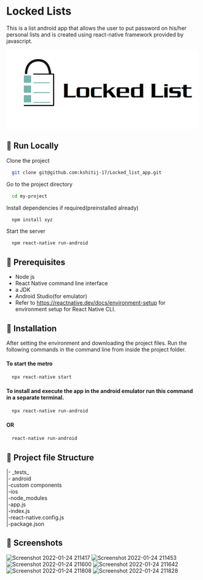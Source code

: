 
# Locked Lists

This is a list android app that allows the user to put password on his/her personal lists and is created using react-native framework provided by javascript.



![Logo](https://github.com/kshitij-17/Locked_list_app/blob/master/custom_components/locked%20list.png?raw=true)


## 🔗 Run Locally

Clone the project

```bash
  git clone git@github.com:kshitij-17/Locked_list_app.git
```

Go to the project directory

```bash
  cd my-project
```

Install dependencies if required(preinstalled already)

```bash
  npm install xyz
```

Start the server

```bash
  npm react-native run-android
```


## 🔗 Prerequisites 

- Node js
- React Native command line interface 
- a JDK 
- Android Studio(for emulator)
- Refer to https://reactnative.dev/docs/environment-setup for environment setup for React Native CLI.
## 🔗 Installation

After setting the environment and downloading the project files.
Run the following commands in the command line from inside the project folder.

#### To start the metro
```bash
  npx react-native start
``` 
#### To install and execute the app in the android emulator run this command in a separate terminal.
```bash
  npx react-native run-android
``` 
#### OR
```bash
  react-native run-android
```  

    
## 🔗 Project file Structure 
      
  |- \_tests_   
  |- android   
  |-custom components  
  |-ios  
  |-node_modules  
  |-app.js  
  |-index.js  
  |-react-native.config.js  
  |-package.json
 
## 🔗 Screenshots

![Screenshot 2022-01-24 211417](https://user-images.githubusercontent.com/91455206/150818094-265a45b2-832b-493d-b1c7-b5501af61db1.jpg)
![Screenshot 2022-01-24 211453](https://user-images.githubusercontent.com/91455206/150818463-2dde4cfb-1d88-4cfb-bb5b-924eeb173a4b.jpg)
![Screenshot 2022-01-24 211600](https://user-images.githubusercontent.com/91455206/150818553-4a5a3182-9885-48b1-bb12-fd545f7aaf79.jpg)
![Screenshot 2022-01-24 211642](https://user-images.githubusercontent.com/91455206/150818595-4c462564-c49e-4f23-98fc-8eb994fd7f84.jpg)
![Screenshot 2022-01-24 211808](https://user-images.githubusercontent.com/91455206/150818605-f1cb2bfa-cb4c-48b6-9f69-7bcc78c4bd21.jpg)
![Screenshot 2022-01-24 211828](https://user-images.githubusercontent.com/91455206/150818586-d7e3e2df-b62f-4cb4-bd56-135949003569.jpg)




